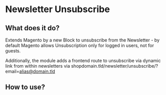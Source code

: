 # Newsletter Unsubscribe

## What does it do?

Extends Magento by a new Block to unsubscribe from the Newsletter - by default Magento allows Unsubscription only for logged in users, not for guests. 

Additionally, the module adds a frontend route to unsubscribe via dynamic link from within newsletters via shopdomain.tld/newsletter/unsubscribe/?email=alias@domain.tld

## How to use?